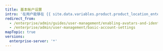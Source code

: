 ```yaml
---
title: 基本帐户设置
intro: '在用户能够在 {{ site.data.variables.product.product_location_enterprise }} 上进行身份验证后，他们会想要设置几项基本的自定义个人资料，例如头像和电子邮件通知。'
redirect_from:
  - /enterprise/admin/guides/user-management/enabling-avatars-and-identicons/
  - /enterprise/admin/user-management/basic-account-settings
mapTopic: true
versions:
  enterprise-server: '*'
---
```



